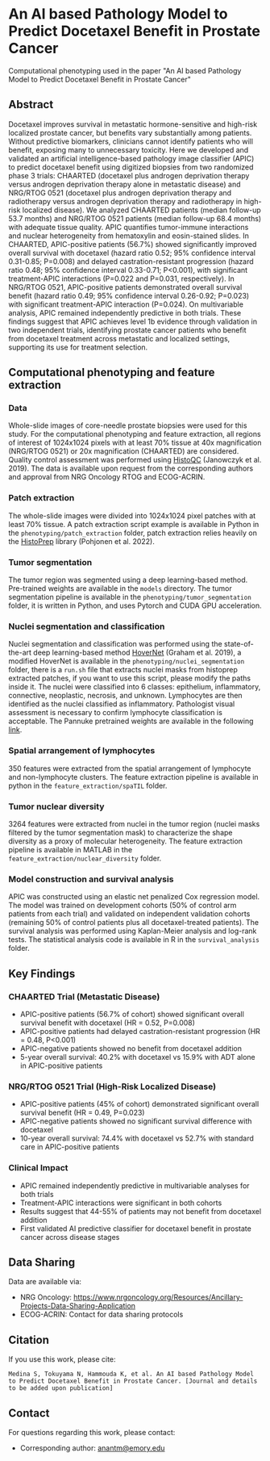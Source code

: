 # An AI based Pathology Model to Predict Docetaxel Benefit in Prostate Cancer

Computational phenotyping used in the paper "An AI based Pathology Model to Predict Docetaxel Benefit in Prostate Cancer"

## Abstract

Docetaxel improves survival in metastatic hormone-sensitive and high-risk localized prostate cancer, but benefits vary substantially among patients. Without predictive biomarkers, clinicians cannot identify patients who will benefit, exposing many to unnecessary toxicity. Here we developed and validated an artificial intelligence-based pathology image classifier (APIC) to predict docetaxel benefit using digitized biopsies from two randomized phase 3 trials: CHAARTED (docetaxel plus androgen deprivation therapy versus androgen deprivation therapy alone in metastatic disease) and NRG/RTOG 0521 (docetaxel plus androgen deprivation therapy and radiotherapy versus androgen deprivation therapy and radiotherapy in high-risk localized disease). We analyzed CHAARTED patients (median follow-up 53.7 months) and NRG/RTOG 0521 patients (median follow-up 68.4 months) with adequate tissue quality. APIC quantifies tumor-immune interactions and nuclear heterogeneity from hematoxylin and eosin-stained slides. In CHAARTED, APIC-positive patients (56.7%) showed significantly improved overall survival with docetaxel (hazard ratio 0.52; 95% confidence interval 0.31-0.85; P=0.008) and delayed castration-resistant progression (hazard ratio 0.48; 95% confidence interval 0.33-0.71; P<0.001), with significant treatment-APIC interactions (P=0.022 and P=0.031, respectively). In NRG/RTOG 0521, APIC-positive patients demonstrated overall survival benefit (hazard ratio 0.49; 95% confidence interval 0.26-0.92; P=0.023) with significant treatment-APIC interaction (P=0.024). On multivariable analysis, APIC remained independently predictive in both trials. These findings suggest that APIC achieves level 1b evidence through validation in two independent trials, identifying prostate cancer patients who benefit from docetaxel treatment across metastatic and localized settings, supporting its use for treatment selection.

## Computational phenotyping and feature extraction

### Data

Whole-slide images of core-needle prostate biopsies were used for this study. For the computational phenotyping and feature extraction, all regions of interest of 1024x1024 pixels with at least 70% tissue at 40x magnification (NRG/RTOG 0521) or 20x magnification (CHAARTED) are considered. Quality control assessment was performed using [HistoQC](https://github.com/choosehappy/HistoQC) (Janowczyk et al. 2019). The data is available upon request from the corresponding authors and approval from NRG Oncology RTOG and ECOG-ACRIN.

### Patch extraction

The whole-slide images were divided into 1024x1024 pixel patches with at least 70% tissue. A patch extraction script example is available in Python in the `phenotyping/patch_extraction` folder, patch extraction relies heavily on the [HistoPrep](https://github.com/jopo666/HistoPrep) library (Pohjonen et al. 2022).

### Tumor segmentation

The tumor region was segmented using a deep learning-based method. Pre-trained weights are available in the `models` directory. The tumor segmentation pipeline is available in the `phenotyping/tumor_segmentation` folder, it is written in Python, and uses Pytorch and CUDA GPU acceleration.

### Nuclei segmentation and classification

Nuclei segmentation and classification was performed using the state-of-the-art deep learning-based method [HoverNet](https://github.com/vqdang/hover_net) (Graham et al. 2019), a modified HoverNet is available in the `phenotyping/nuclei_segmentation` folder, there is a `run.sh` file that extracts nuclei masks from histoprep extracted patches, if you want to use this script, please modify the paths inside it. The nuclei were classified into 6 classes: epithelium, inflammatory, connective, neoplastic, necrosis, and unknown. Lymphocytes are then identified as the nuclei classified as inflammatory. Pathologist visual assessment is necessary to confirm lymphocyte classification is acceptable. The Pannuke pretrained weights are available in the following [link](https://drive.google.com/file/d/1SbSArI3KOOWHxRlxnjchO7_MbWzB4lNR/view?usp=sharing).

### Spatial arrangement of lymphocytes

350 features were extracted from the spatial arrangement of lymphocyte and non-lymphocyte clusters. The feature extraction pipeline is available in python in the `feature_extraction/spaTIL` folder.

### Tumor nuclear diversity

3264 features were extracted from nuclei in the tumor region (nuclei masks filtered by the tumor segmentation mask) to characterize the shape diversity as a proxy of molecular heterogeneity. The feature extraction pipeline is available in MATLAB in the `feature_extraction/nuclear_diversity` folder.

### Model construction and survival analysis

APIC was constructed using an elastic net penalized Cox regression model. The model was trained on development cohorts (50% of control arm patients from each trial) and validated on independent validation cohorts (remaining 50% of control patients plus all docetaxel-treated patients). The survival analysis was performed using Kaplan-Meier analysis and log-rank tests. The statistical analysis code is available in R in the `survival_analysis` folder.

## Key Findings

### CHAARTED Trial (Metastatic Disease)
- APIC-positive patients (56.7% of cohort) showed significant overall survival benefit with docetaxel (HR = 0.52, P=0.008)
- APIC-positive patients had delayed castration-resistant progression (HR = 0.48, P<0.001)
- APIC-negative patients showed no benefit from docetaxel addition
- 5-year overall survival: 40.2% with docetaxel vs 15.9% with ADT alone in APIC-positive patients

### NRG/RTOG 0521 Trial (High-Risk Localized Disease)
- APIC-positive patients (45% of cohort) demonstrated significant overall survival benefit (HR = 0.49, P=0.023)
- APIC-negative patients showed no significant survival difference with docetaxel
- 10-year overall survival: 74.4% with docetaxel vs 52.7% with standard care in APIC-positive patients

### Clinical Impact
- APIC remained independently predictive in multivariable analyses for both trials
- Treatment-APIC interactions were significant in both cohorts
- Results suggest that 44-55% of patients may not benefit from docetaxel addition
- First validated AI predictive classifier for docetaxel benefit in prostate cancer across disease stages

## Data Sharing

Data are available via:
- NRG Oncology: https://www.nrgoncology.org/Resources/Ancillary-Projects-Data-Sharing-Application
- ECOG-ACRIN: Contact for data sharing protocols

## Citation

If you use this work, please cite:
```
Medina S, Tokuyama N, Hammouda K, et al. An AI based Pathology Model to Predict Docetaxel Benefit in Prostate Cancer. [Journal and details to be added upon publication]
```

## Contact

For questions regarding this work, please contact:
- Corresponding author: anantm@emory.edu
